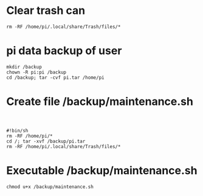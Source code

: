 # Clear trash can  
```
rm -RF /home/pi/.local/share/Trash/files/*  
```
# pi data backup of user  
```
mkdir /backup  
chown -R pi:pi /backup  
cd /backup; tar -cvf pi.tar /home/pi  
```
# Create file /backup/maintenance.sh  
```
#!bin/sh  
rm -RF /home/pi/*  
cd /; tar -xvf /backup/pi.tar  
rm -RF /home/pi/.local/share/Trash/files/*  
```
# Executable /backup/maintenance.sh  
```
chmod u+x /backup/maintenance.sh  
```
